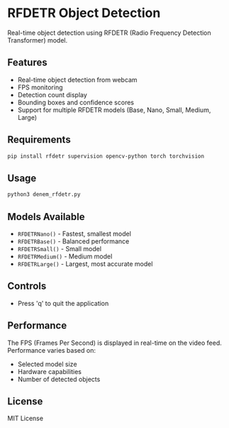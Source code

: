 # RFDETR Object Detection

Real-time object detection using RFDETR (Radio Frequency Detection Transformer) model.

## Features

- Real-time object detection from webcam
- FPS monitoring
- Detection count display
- Bounding boxes and confidence scores
- Support for multiple RFDETR models (Base, Nano, Small, Medium, Large)

## Requirements

```bash
pip install rfdetr supervision opencv-python torch torchvision
```

## Usage

```bash
python3 denem_rfdetr.py
```

## Models Available

- `RFDETRNano()` - Fastest, smallest model
- `RFDETRBase()` - Balanced performance
- `RFDETRSmall()` - Small model
- `RFDETRMedium()` - Medium model  
- `RFDETRLarge()` - Largest, most accurate model

## Controls

- Press 'q' to quit the application

## Performance

The FPS (Frames Per Second) is displayed in real-time on the video feed. Performance varies based on:
- Selected model size
- Hardware capabilities
- Number of detected objects

## License

MIT License
